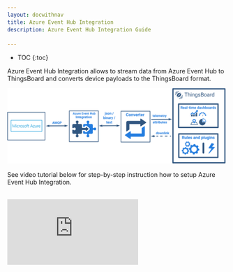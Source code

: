 ```yaml
---
layout: docwithnav
title: Azure Event Hub Integration
description: Azure Event Hub Integration Guide 

---
```


* TOC
{:toc}

Azure Event Hub Integration allows to stream data from Azure Event Hub to ThingsBoard and converts device payloads to the ThingsBoard format.

 ![image](/images/user-guide/integrations/azure-event-hub-integration.svg)
 
See video tutorial below for step-by-step instruction how to setup Azure Event Hub Integration.

<br/>
<div id="video">  
 <div id="video_wrapper">
     <iframe src="https://www.youtube.com/embed/LTl9mS4uXyg" frameborder="0" allowfullscreen></iframe>
 </div>
</div> 